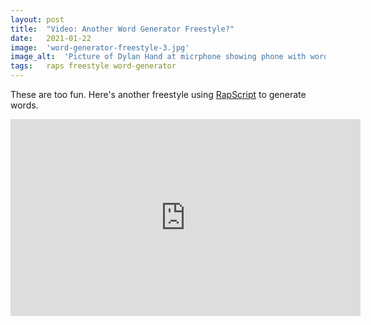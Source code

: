 ```yaml
---
layout: post
title:  "Video: Another Word Generator Freestyle?"
date:   2021-01-22
image:  'word-generator-freestyle-3.jpg'
image_alt:  'Picture of Dylan Hand at micrphone showing phone with word generator app RapScript'
tags:   raps freestyle word-generator
---
```


These are too fun. Here's another freestyle using [RapScript](https://rapscript.net) to generate words.

<iframe width="560" height="315" src="https://www.youtube.com/embed/A2xWgHIwNDM" frameborder="0" allow="accelerometer; autoplay; encrypted-media; gyroscope; picture-in-picture" allowfullscreen></iframe>
